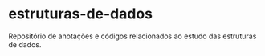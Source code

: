 # estruturas-de-dados
Repositório de anotações e códigos relacionados ao estudo das estruturas de dados.
